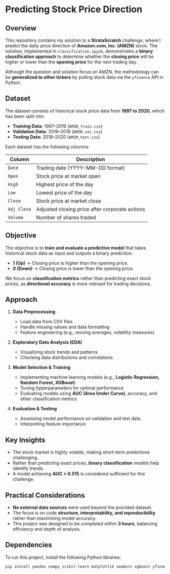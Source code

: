 # Predicting Stock Price Direction  

## Overview  
This repository contains my solution to a **StrataScratch** challenge, where I predict the daily price direction of **Amazon.com, Inc. (AMZN)** stock. The solution, implemented in `classification.ipynb`, demonstrates a **binary classification approach** to determine whether the **closing price** will be higher or lower than the **opening price** for the next trading day.  

Although the question and solution focus on AMZN, the methodology can be **generalized to other tickers** by pulling stock data via the `yfinance` API in Python.  

## Dataset  
The dataset consists of historical stock price data from **1997 to 2020**, which has been split into:  
- **Training Data:** 1997–2016 (`AMZN_train.csv`)  
- **Validation Data:** 2016–2018 (`AMZN_val.csv`)  
- **Testing Data:** 2018–2020 (`AMZN_test.csv`)  

Each dataset has the following columns:  

| Column    | Description                                      |
|-----------|--------------------------------------------------|
| `Date`    | Trading date (YYYY-MM-DD format)               |
| `Open`    | Stock price at market open                     |
| `High`    | Highest price of the day                       |
| `Low`     | Lowest price of the day                        |
| `Close`   | Stock price at market close                    |
| `Adj Close` | Adjusted closing price after corporate actions |
| `Volume`  | Number of shares traded                        |

## Objective  
The objective is to **train and evaluate a predictive model** that takes historical stock data as input and outputs a binary prediction:  
- **1 (Up)** → Closing price is higher than the opening price.  
- **0 (Down)** → Closing price is lower than the opening price.  

We focus on **classification metrics** rather than predicting exact stock prices, as **directional accuracy** is more relevant for trading decisions.  

## Approach  
1. **Data Preprocessing**  
   - Load data from CSV files  
   - Handle missing values and data formatting  
   - Feature engineering (e.g., moving averages, volatility measures)  

2. **Exploratory Data Analysis (EDA)**  
   - Visualizing stock trends and patterns  
   - Checking data distributions and correlations  

3. **Model Selection & Training**  
   - Implementing machine learning models (e.g., **Logistic Regression, Random Forest, XGBoost**)  
   - Tuning hyperparameters for optimal performance  
   - Evaluating models using **AUC (Area Under Curve)**, accuracy, and other classification metrics  

4. **Evaluation & Testing**  
   - Assessing model performance on validation and test data  
   - Interpreting feature importance  

## Key Insights  
- The stock market is highly volatile, making short-term predictions challenging.  
- Rather than predicting exact prices, **binary classification** models help identify trends.  
- A model achieving **AUC > 0.515** is considered sufficient for this challenge.  

## Practical Considerations  
- **No external data sources** were used beyond the provided dataset.  
- The focus is on code **structure, interpretability, and reproducibility** rather than maximizing model accuracy.  
- This project was designed to be completed within **3 hours**, balancing efficiency and depth of analysis.  

## Dependencies  
To run this project, install the following Python libraries:  
```bash
pip install pandas numpy scikit-learn matplotlib seaborn xgboost yfinance
